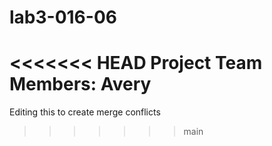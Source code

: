 # lab3-016-06
<<<<<<< HEAD
Project Team Members: Avery
=======
Editing this to create merge conflicts
>>>>>>> main
